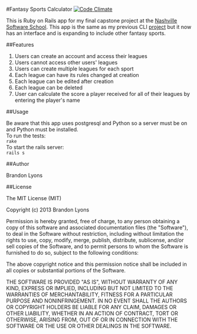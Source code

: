#Fantasy Sports Calculator
[![Code Climate](https://codeclimate.com/github/Brandon-Lyons/Fantasy-Sports-Calculator-Rails.png)](https://codeclimate.com/github/Brandon-Lyons/Fantasy-Sports-Calculator-Rails)

This is Ruby on Rails app for my final capstone project at the [Nashville Software School](http://nashvillesoftwareschool.com/). This app is the same as my previous CLI [project](https://github.com/Brandon-Lyons/Fantasy-Sports-Calculator) but it now has an interface and is expanding to include other fantasy sports.

##Features

1. Users can create an account and access their leagues
2. Users cannot access other users' leagues
3. Users can create multiple leagues for each sport
4. Each league can have its rules changed at creation
5. Each league can be edited after creation
6. Each league can be deleted
7. User can calculate the score a player received for all of their leagues by entering the player's name

##Usage

Be aware that this app uses postgresql and Python so a server must be on and Python must be installed.<br />
To run the tests:<br />
`rake`<br />
To start the rails server:<br />
`rails s`

##Author

Brandon Lyons

##License

The MIT License (MIT)

Copyright (c) 2013 Brandon Lyons

Permission is hereby granted, free of charge, to any person obtaining a copy
of this software and associated documentation files (the "Software"), to deal
in the Software without restriction, including without limitation the rights
to use, copy, modify, merge, publish, distribute, sublicense, and/or sell
copies of the Software, and to permit persons to whom the Software is
furnished to do so, subject to the following conditions:

The above copyright notice and this permission notice shall be included in
all copies or substantial portions of the Software.

THE SOFTWARE IS PROVIDED "AS IS", WITHOUT WARRANTY OF ANY KIND, EXPRESS OR
IMPLIED, INCLUDING BUT NOT LIMITED TO THE WARRANTIES OF MERCHANTABILITY,
FITNESS FOR A PARTICULAR PURPOSE AND NONINFRINGEMENT. IN NO EVENT SHALL THE
AUTHORS OR COPYRIGHT HOLDERS BE LIABLE FOR ANY CLAIM, DAMAGES OR OTHER
LIABILITY, WHETHER IN AN ACTION OF CONTRACT, TORT OR OTHERWISE, ARISING FROM,
OUT OF OR IN CONNECTION WITH THE SOFTWARE OR THE USE OR OTHER DEALINGS IN
THE SOFTWARE.

